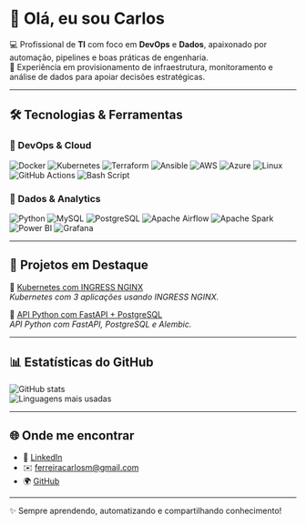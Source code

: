 # 👋 Olá, eu sou Carlos

💻 Profissional de **TI** com foco em **DevOps** e **Dados**, apaixonado por automação, pipelines e boas práticas de engenharia.  
🚀 Experiência em provisionamento de infraestrutura, monitoramento e análise de dados para apoiar decisões estratégicas.  

---

## 🛠️ Tecnologias & Ferramentas  

### 🔹 DevOps & Cloud
![Docker](https://img.shields.io/badge/-Docker-2496ED?logo=docker&logoColor=white&style=flat)
![Kubernetes](https://img.shields.io/badge/-Kubernetes-326CE5?logo=kubernetes&logoColor=white&style=flat)
![Terraform](https://img.shields.io/badge/-Terraform-7B42BC?logo=terraform&logoColor=white&style=flat)
![Ansible](https://img.shields.io/badge/-Ansible-EE0000?logo=ansible&logoColor=white&style=flat)
![AWS](https://img.shields.io/badge/-AWS-232F3E?logo=amazon-aws&logoColor=white&style=flat)
![Azure](https://img.shields.io/badge/-Azure-0078D4?logo=microsoft-azure&logoColor=white&style=flat)
![Linux](https://img.shields.io/badge/-Linux-FCC624?logo=linux&logoColor=black&style=flat)
![GitHub Actions](https://img.shields.io/badge/github%20actions-%232671E5.svg?style=for-the-badge&logo=githubactions&logoColor=white&style=flat)
![Bash Script](https://img.shields.io/badge/bash_script-%23121011.svg?style=for-the-badge&logo=gnu-bash&logoColor=white&style=flat)

### 🔹 Dados & Analytics
![Python](https://img.shields.io/badge/-Python-3776AB?logo=python&logoColor=white&style=flat)
![MySQL](https://img.shields.io/badge/-MySQL-4479A1?logo=mysql&logoColor=white&style=flat)
![PostgreSQL](https://img.shields.io/badge/-PostgreSQL-336791?logo=postgresql&logoColor=white&style=flat)
![Apache Airflow](https://img.shields.io/badge/-Airflow-017CEE?logo=apache-airflow&logoColor=white&style=flat)
![Apache Spark](https://img.shields.io/badge/-Spark-E25A1C?logo=apachespark&logoColor=white&style=flat)
![Power BI](https://img.shields.io/badge/-PowerBI-F2C811?logo=powerbi&logoColor=black&style=flat)
![Grafana](https://img.shields.io/badge/-Grafana-F46800?logo=grafana&logoColor=white&style=flat) 

---

## 📂 Projetos em Destaque

🔹 [Kubernetes com INGRESS NGINX](https://github.com/carlosalbertomagnoferreira/Kubernetes_Kind_NGINX_Ingress)  
*Kubernetes com 3 aplicações usando INGRESS NGINX.*

🔹 [API Python com FastAPI + PostgreSQL](https://github.com/carlosalbertomagnoferreira/api_python_crud_uv_project)  
*API Python com FastAPI, PostgreSQL e Alembic.*

---

## 📊 Estatísticas do GitHub

<p align="left">
  <img src="https://github-readme-stats.vercel.app/api?username=carlosalbertomagnoferreira&show_icons=true&theme=tokyonight" alt="GitHub stats" />
  <br/>
  <img src="https://github-readme-stats.vercel.app/api/top-langs/?username=carlosalbertomagnoferreira&layout=compact&theme=tokyonight" alt="Linguagens mais usadas" />
</p>

---

## 🌐 Onde me encontrar

- 💼 [LinkedIn](https://www.linkedin.com/in/carlos-magno-9668a547)
- ✉️ [ferreiracarlosm@gmail.com](mailto:ferreiracarlosm@gmail.com)
- 🌍 [GitHub](https://github.com/carlosalbertomagnoferreira)

---

✨ Sempre aprendendo, automatizando e compartilhando conhecimento!
